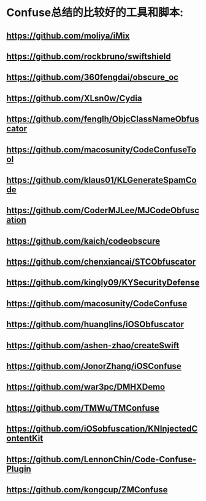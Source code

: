 # Confuse总结的比较好的工具和脚本:
## https://github.com/moliya/iMix
## https://github.com/rockbruno/swiftshield
## https://github.com/360fengdai/obscure_oc
## https://github.com/XLsn0w/Cydia
## https://github.com/fenglh/ObjcClassNameObfuscator
## https://github.com/macosunity/CodeConfuseTool
## https://github.com/klaus01/KLGenerateSpamCode
## https://github.com/CoderMJLee/MJCodeObfuscation
## https://github.com/kaich/codeobscure
## https://github.com/chenxiancai/STCObfuscator
## https://github.com/kingly09/KYSecurityDefense
## https://github.com/macosunity/CodeConfuse
## https://github.com/huanglins/iOSObfuscator
## https://github.com/ashen-zhao/createSwift
## https://github.com/JonorZhang/iOSConfuse
## https://github.com/war3pc/DMHXDemo
## https://github.com/TMWu/TMConfuse
## https://github.com/iOSobfuscation/KNInjectedContentKit
## https://github.com/LennonChin/Code-Confuse-Plugin
## https://github.com/kongcup/ZMConfuse
